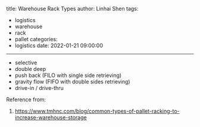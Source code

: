 title: Warehouse Rack Types
author: Linhai Shen
tags:
  - logistics
  - warehouse
  - rack
  - pallet
categories:
  - logistics
date: 2022-01-21 09:00:00
---

- selective
- double deep
- push back (FILO with single side retrieving)
- gravity flow (FIFO with double sides retrieving)
- drive-in / drive-thru

Reference from:
1. https://www.tmhnc.com/blog/common-types-of-pallet-racking-to-increase-warehouse-storage
